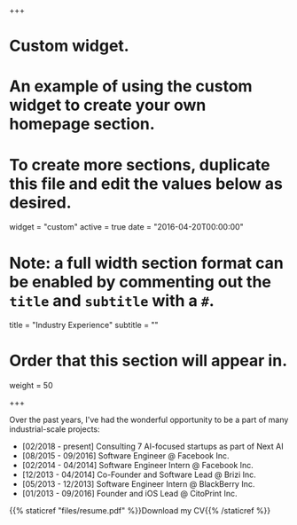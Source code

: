+++
# Custom widget.
# An example of using the custom widget to create your own homepage section.
# To create more sections, duplicate this file and edit the values below as desired.
widget = "custom"
active = true
date = "2016-04-20T00:00:00"

# Note: a full width section format can be enabled by commenting out the `title` and `subtitle` with a `#`.
title = "Industry Experience"
subtitle = ""

# Order that this section will appear in.
weight = 50

+++

<!-- This is an example of using the *custom* widget to create your own homepage section.

To remove this section, either delete `content/home/teaching.md` or edit the frontmatter of the file to deactivate the widget by setting `active = false`. -->

Over the past years, I've had the wonderful opportunity to be a part of many industrial-scale projects:

- [02/2018 - present] Consulting 7 AI-focused startups as part of Next AI
- [08/2015 - 09/2016] Software Engineer @ Facebook Inc.
- [02/2014 - 04/2014] Software Engineer Intern @ Facebook Inc.
- [12/2013 - 04/2014] Co-Founder and Software Lead @ Brizi Inc.
- [05/2013 - 12/2013] Software Engineer Intern @ BlackBerry Inc.
- [01/2013 - 09/2016] Founder and iOS Lead @ CitoPrint Inc.

{{% staticref "files/resume.pdf" %}}Download my CV{{% /staticref %}}
